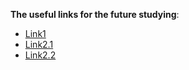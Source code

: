 **The useful links for the future studying**:


*   [Link1](https://developer.ibm.com/series/intro-to-java-programming/)
*   [Link2.1](https://www.ibm.com/developerworks/java/tutorials/j-introtojava1/)
*   [Link2.2](https://www.ibm.com/developerworks/java/tutorials/j-introtojava2/)
